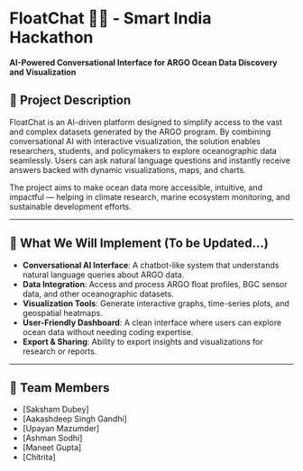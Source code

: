 # FloatChat 🌊💬  - Smart India Hackathon
**AI-Powered Conversational Interface for ARGO Ocean Data Discovery and Visualization**

## 📌 Project Description  
FloatChat is an AI-driven platform designed to simplify access to the vast and complex datasets generated by the ARGO program. By combining conversational AI with interactive visualization, the solution enables researchers, students, and policymakers to explore oceanographic data seamlessly. Users can ask natural language questions and instantly receive answers backed with dynamic visualizations, maps, and charts.  

The project aims to make ocean data more accessible, intuitive, and impactful — helping in climate research, marine ecosystem monitoring, and sustainable development efforts.  

---

## 🚀 What We Will Implement  (To be Updated...)
- **Conversational AI Interface**: A chatbot-like system that understands natural language queries about ARGO data.  
- **Data Integration**: Access and process ARGO float profiles, BGC sensor data, and other oceanographic datasets.  
- **Visualization Tools**: Generate interactive graphs, time-series plots, and geospatial heatmaps.  
- **User-Friendly Dashboard**: A clean interface where users can explore ocean data without needing coding expertise.  
- **Export & Sharing**: Ability to export insights and visualizations for research or reports.  

---

## 👥 Team Members  
- [Saksham Dubey]
- [Aakashdeep Singh Gandhi]
- [Upayan Mazumder] 
- [Ashman Sodhi]
- [Maneet Gupta] 
- [Chitrita]
